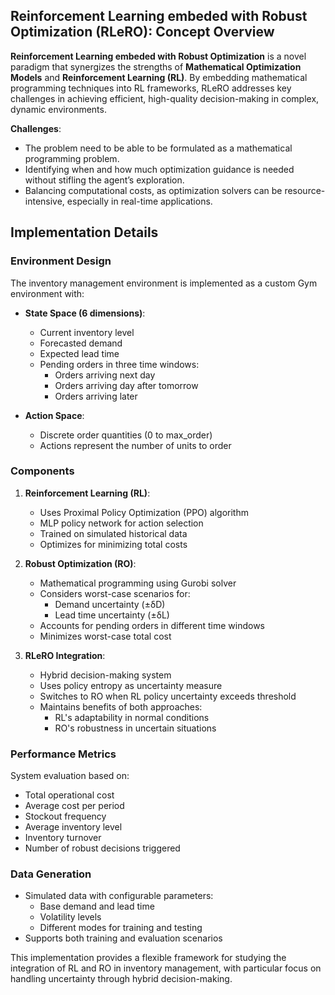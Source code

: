 ## Reinforcement Learning embeded with Robust Optimization (RLeRO): Concept Overview

**Reinforcement Learning embeded with Robust Optimization** is a novel paradigm that synergizes the strengths of **Mathematical Optimization Models** and **Reinforcement Learning (RL)**. By embedding mathematical programming techniques into RL frameworks, RLeRO addresses key challenges in achieving efficient, high-quality decision-making in complex, dynamic environments.

**Challenges**:
   - The problem need to be able to be formulated as a mathematical programming problem.
   - Identifying when and how much optimization guidance is needed without stifling the agent’s exploration.
   - Balancing computational costs, as optimization solvers can be resource-intensive, especially in real-time applications.

## Implementation Details

### Environment Design
The inventory management environment is implemented as a custom Gym environment with:

- **State Space (6 dimensions)**:
  - Current inventory level
  - Forecasted demand
  - Expected lead time
  - Pending orders in three time windows:
    - Orders arriving next day
    - Orders arriving day after tomorrow
    - Orders arriving later

- **Action Space**:
  - Discrete order quantities (0 to max_order)
  - Actions represent the number of units to order

### Components

1. **Reinforcement Learning (RL)**:
   - Uses Proximal Policy Optimization (PPO) algorithm
   - MLP policy network for action selection
   - Trained on simulated historical data
   - Optimizes for minimizing total costs

2. **Robust Optimization (RO)**:
   - Mathematical programming using Gurobi solver
   - Considers worst-case scenarios for:
     - Demand uncertainty (±δD)
     - Lead time uncertainty (±δL)
   - Accounts for pending orders in different time windows
   - Minimizes worst-case total cost

3. **RLeRO Integration**:
   - Hybrid decision-making system
   - Uses policy entropy as uncertainty measure
   - Switches to RO when RL policy uncertainty exceeds threshold
   - Maintains benefits of both approaches:
     - RL's adaptability in normal conditions
     - RO's robustness in uncertain situations

### Performance Metrics
System evaluation based on:
- Total operational cost
- Average cost per period
- Stockout frequency
- Average inventory level
- Inventory turnover
- Number of robust decisions triggered

### Data Generation
- Simulated data with configurable parameters:
  - Base demand and lead time
  - Volatility levels
  - Different modes for training and testing
- Supports both training and evaluation scenarios

This implementation provides a flexible framework for studying the integration of RL and RO in inventory management, with particular focus on handling uncertainty through hybrid decision-making.